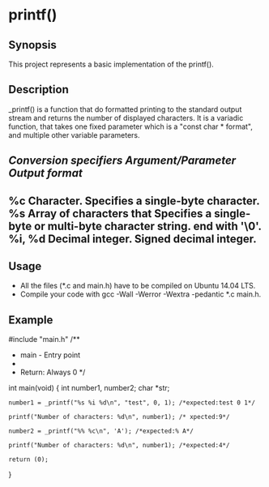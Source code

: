 # printf()

## Synopsis

This project represents a basic implementation of the printf().

## Description

_printf() is a function that do formatted printing to the standard output stream and returns the number of displayed characters.
It is a variadic function, that takes one fixed parameter which is a "const char * format", and multiple other variable parameters.

*Conversion specifiers*		*Argument/Parameter*		*Output format*
---------------------------------------------------------------------------------------------------------------
%c							Character.					Specifies a single-byte character.
%s 							Array of characters that	Specifies a single-byte or multi-byte character string.
							end with '\0'.
%i, %d  					Decimal integer.			Signed decimal integer.
---------------------------------------------------------------------------------------------------------------

## Usage

- All the files (*.c and main.h) have to be compiled on Ubuntu 14.04 LTS.
- Compile your code with gcc -Wall -Werror -Wextra -pedantic *.c main.h.

## Example

#include "main.h"
/**
 * main - Entry point
 *
 * Return: Always 0
 */

int main(void)
{
	int number1, number2;
	char *str;

	number1 = _printf("%s %i %d\n", "test", 0, 1); /*expected:test 0 1*/

	printf("Number of characters: %d\n", number1); /* xpected:9*/

	number2 = _printf("%% %c\n", 'A'); /*expected:% A*/

	printf("Number of characters: %d\n", number1); /*expected:4*/

	return (0);
}
